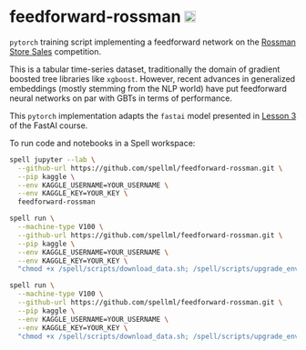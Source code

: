 # feedforward-rossman <a href="https://web.spell.ml/workspace_create?workspaceName=feedforward-rossman&githubUrl=https%3A%2F%2Fgithub.com%2Fspellml%2Ffeedforward-rossman&pip=kaggle&envVars=KAGGLE_USERNAME%3DYOUR_USERNAME,KAGGLE_KEY=YOUR_KEY"><img src=https://spell.ml/badge.svg height=20px/></a>
`pytorch` training script implementing a feedforward network on the [Rossman Store Sales](https://www.kaggle.com/c/rossmann-store-sales) competition.

This is a tabular time-series dataset, traditionally the domain of gradient boosted tree libraries like `xgboost`. However, recent advances in generalized embeddings (mostly stemming from the NLP world) have put feedforward neural networks on par with GBTs in terms of performance.

This `pytorch` implementation adapts the `fastai` model presented in [Lesson 3](https://github.com/fastai/fastai/blob/master/courses/dl1/lesson3-rossman.ipynb) of the FastAI course.

To run code and notebooks in a Spell workspace:

```bash
spell jupyter --lab \
  --github-url https://github.com/spellml/feedforward-rossman.git \
  --pip kaggle \
  --env KAGGLE_USERNAME=YOUR_USERNAME \
  --env KAGGLE_KEY=YOUR_KEY \
  feedforward-rossman
```

```bash
spell run \
  --machine-type V100 \
  --github-url https://github.com/spellml/feedforward-rossman.git \
  --pip kaggle \
  --env KAGGLE_USERNAME=YOUR_USERNAME \
  --env KAGGLE_KEY=YOUR_KEY \
  "chmod +x /spell/scripts/download_data.sh; /spell/scripts/upgrade_env.sh; python /spell/models/model_4.py"
```

```bash
spell run \
  --machine-type V100 \
  --github-url https://github.com/spellml/feedforward-rossman.git \
  --pip kaggle \
  --env KAGGLE_USERNAME=YOUR_USERNAME \
  --env KAGGLE_KEY=YOUR_KEY \
  "chmod +x /spell/scripts/download_data.sh; /spell/scripts/upgrade_env.sh; python /spell/models/model_5.py"
```
